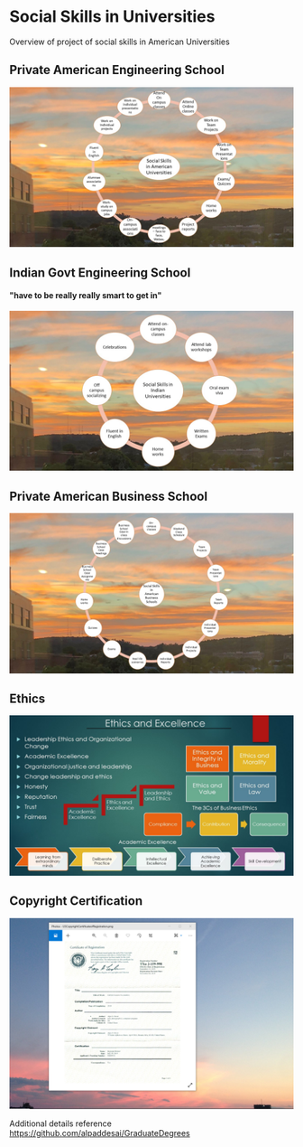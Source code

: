 # Social Skills in Universities

Overview of project of social skills in American Universities

## Private American Engineering School
![image](SocialSkillsAmericanUniversities.jpg)

## Indian Govt Engineering School
#### "have to be really really smart to get in"
![image](SocialSkillsIndianUniversities.jpg)

## Private American Business School
![image](SocialSkillsBusinessSchool.jpg)

## Ethics
![image](Ethics.jpg)

## Copyright Certification
![image](USCopyrightCertificate.png)

Additional details reference https://github.com/alpaddesai/GraduateDegrees

